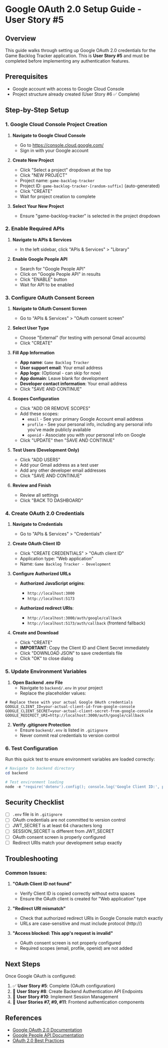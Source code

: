 # Google OAuth 2.0 Setup Guide - User Story #5

## Overview
This guide walks through setting up Google OAuth 2.0 credentials for the Game Backlog Tracker application. This is **User Story #5** and must be completed before implementing any authentication features.

## Prerequisites
- Google account with access to Google Cloud Console
- Project structure already created (User Story #6 ✅ Complete)

## Step-by-Step Setup

### 1. Google Cloud Console Project Creation

1. **Navigate to Google Cloud Console**
   - Go to https://console.cloud.google.com/
   - Sign in with your Google account

2. **Create New Project**
   - Click "Select a project" dropdown at the top
   - Click "NEW PROJECT"
   - Project name: `game-backlog-tracker`
   - Project ID: `game-backlog-tracker-[random-suffix]` (auto-generated)
   - Click "CREATE"
   - Wait for project creation to complete

3. **Select Your New Project**
   - Ensure "game-backlog-tracker" is selected in the project dropdown

### 2. Enable Required APIs

1. **Navigate to APIs & Services**
   - In the left sidebar, click "APIs & Services" > "Library"

2. **Enable Google People API**
   - Search for "Google People API"
   - Click on "Google People API" in results
   - Click "ENABLE" button
   - Wait for API to be enabled

### 3. Configure OAuth Consent Screen

1. **Navigate to OAuth Consent Screen**
   - Go to "APIs & Services" > "OAuth consent screen"

2. **Select User Type**
   - Choose "External" (for testing with personal Gmail accounts)
   - Click "CREATE"

3. **Fill App Information**
   - **App name**: `Game Backlog Tracker`
   - **User support email**: Your email address
   - **App logo**: (Optional - can skip for now)
   - **App domain**: Leave blank for development
   - **Developer contact information**: Your email address
   - Click "SAVE AND CONTINUE"

4. **Scopes Configuration**
   - Click "ADD OR REMOVE SCOPES"
   - Add these scopes:
     - `email` - See your primary Google Account email address
     - `profile` - See your personal info, including any personal info you've made publicly available
     - `openid` - Associate you with your personal info on Google
   - Click "UPDATE" then "SAVE AND CONTINUE"

5. **Test Users (Development Only)**
   - Click "ADD USERS"
   - Add your Gmail address as a test user
   - Add any other developer email addresses
   - Click "SAVE AND CONTINUE"

6. **Review and Finish**
   - Review all settings
   - Click "BACK TO DASHBOARD"

### 4. Create OAuth 2.0 Credentials

1. **Navigate to Credentials**
   - Go to "APIs & Services" > "Credentials"

2. **Create OAuth Client ID**
   - Click "CREATE CREDENTIALS" > "OAuth client ID"
   - Application type: "Web application"
   - Name: `Game Backlog Tracker - Development`

3. **Configure Authorized URLs**
   - **Authorized JavaScript origins**:
     - `http://localhost:3000`
     - `http://localhost:5173`
   
   - **Authorized redirect URIs**:
     - `http://localhost:3000/auth/google/callback`
     - `http://localhost:5173/auth/callback` (frontend fallback)

4. **Create and Download**
   - Click "CREATE"
   - **IMPORTANT**: Copy the Client ID and Client Secret immediately
   - Click "DOWNLOAD JSON" to save credentials file
   - Click "OK" to close dialog

### 5. Update Environment Variables

1. **Open Backend .env File**
   - Navigate to `backend/.env` in your project
   - Replace the placeholder values:

```env
# Replace these with your actual Google OAuth credentials
GOOGLE_CLIENT_ID=your-actual-client-id-from-google-console
GOOGLE_CLIENT_SECRET=your-actual-client-secret-from-google-console
GOOGLE_REDIRECT_URI=http://localhost:3000/auth/google/callback
```

2. **Verify .gitignore Protection**
   - Ensure `backend/.env` is listed in `.gitignore`
   - Never commit real credentials to version control

### 6. Test Configuration

Run this quick test to ensure environment variables are loaded correctly:

```powershell
# Navigate to backend directory
cd backend

# Test environment loading
node -e "require('dotenv').config(); console.log('Google Client ID:', process.env.GOOGLE_CLIENT_ID ? 'Loaded ✅' : 'Missing ❌')"
```

## Security Checklist

- [ ] `.env` file is in `.gitignore`
- [ ] OAuth credentials are not committed to version control
- [ ] JWT_SECRET is at least 64 characters long
- [ ] SESSION_SECRET is different from JWT_SECRET
- [ ] OAuth consent screen is properly configured
- [ ] Redirect URIs match your development setup exactly

## Troubleshooting

### Common Issues:

1. **"OAuth Client ID not found"**
   - Verify Client ID is copied correctly without extra spaces
   - Ensure the OAuth client is created for "Web application" type

2. **"Redirect URI mismatch"**
   - Check that authorized redirect URIs in Google Console match exactly
   - URLs are case-sensitive and must include protocol (http://)

3. **"Access blocked: This app's request is invalid"**
   - OAuth consent screen is not properly configured
   - Required scopes (email, profile, openid) are not added

## Next Steps

Once Google OAuth is configured:

1. ✅ **User Story #5**: Complete (OAuth configuration)
2. 🚀 **User Story #8**: Create Backend Authentication API Endpoints  
3. 🚀 **User Story #10**: Implement Session Management
4. 🚀 **User Stories #7, #9, #11**: Frontend authentication components

## References

- [Google OAuth 2.0 Documentation](https://developers.google.com/identity/protocols/oauth2)
- [Google People API Documentation](https://developers.google.com/people)
- [OAuth 2.0 Best Practices](https://datatracker.ietf.org/doc/html/draft-ietf-oauth-security-topics)